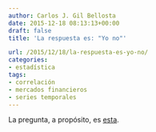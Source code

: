 ```yaml
---
author: Carlos J. Gil Bellosta
date: 2015-12-18 08:13:13+00:00
draft: false
title: 'La respuesta es: "Yo no"'

url: /2015/12/18/la-respuesta-es-yo-no/
categories:
- estadística
tags:
- correlación
- mercados financieros
- series temporales
---
```


La pregunta, a propósito, es [esta](http://www.gurusblog.com/archives/relacion-a-largo-plazo-entre-tipos-de-interes-y-bolsa-de-1970-a-hoy/17/12/2015/).
